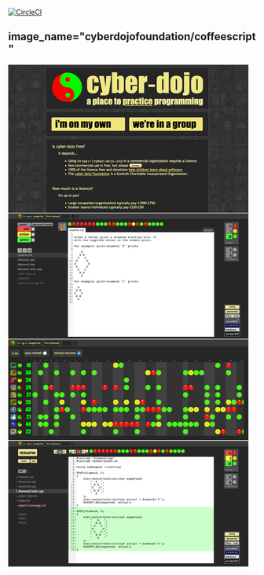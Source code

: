 
[![CircleCI](https://circleci.com/gh/cyber-dojo-languages/coffeescript.svg?style=svg)](https://circleci.com/gh/cyber-dojo-languages/coffeescript)

## image_name="cyberdojofoundation/coffeescript"

![cyber-dojo.org home page](https://github.com/cyber-dojo/cyber-dojo/blob/master/shared/home_page_snapshot.png)

